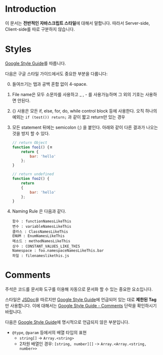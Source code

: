 # Introduction

이 문서는 **전반적인 자바스크립트 스타일**에 대해서 말합니다.
따라서 Server-side, Client-side를 따로 구분하지 않습니다.

# Styles

[Google Style Guide](https://google.github.io/styleguide/javascriptguide.xml)를 따릅니다.

다음은 구글 스타일 가이드에서도 중요한 부분을 다룹니다:

0. 들여쓰기는 탭과 공백 혼합 없이 4-space.

0. File name은 모두 소문자를 사용하고 _ , - 를 사용가능하며 그 외의 기호는 사용하면 안된다.

0. {} 사용은 모든 if, else, for, do, while control block 등에 사용한다. 오직 하나의 예외는 ```if (test()) return;``` 과 같이 짧고 return만 있는 경우

0. 모든 statement 뒤에는 semicolon (;) 을 붙인다. 아래와 같이 다른 결과가 나오는 것을 방지 할 수 있다.

    ```javascript
    // return Object
    function foo1() {ㅍ
        return {
            bar: 'hello'
        };
    }

    // return undefined
    function foo2() {
        return
        {
            bar: 'hello'
        };
    }
    ```
0. Naming Rule 은 다음과 같다. 

    ```
    함수 : functionNamesLikeThis
    변수 : variableNamesLikeThis
    클라스 : ClassNamesLikeThis
    ENUM : EnumNamesLikeThis
    메소드 : methodNamesLikeThis
    상수 : CONSTANT_VALUES_LIKE_THIS
    Namespace : foo.namespaceNamesLikeThis.bar
    파일 : filenameslikethis.js
    ```


# Comments

주석은 코드를 문서화 도구를 이용해 자동으로 문서화 할 수 있는 중요한 요소입니다.

스타일은 [JSDoc](http://usejsdoc.org/about-getting-started.html)을 따르지만
[Google Style Guide](https://google.github.io/styleguide/javascriptguide.xml)에
언급되어 있는 대로 **제한된 Tag**만 사용합니다.
이에 대해서는 [Google Style Guide - Comments](https://google.github.io/styleguide/javascriptguide.xml?showone=Comments#Comments)
단락을 확인하시기 바랍니다.

다음은 [Google Style Guide](https://google.github.io/styleguide/javascriptguide.xml)에
명시적으로 언급되지 않은 부분입니다.

- ```@type```, ```@param``` 등에서의 배열 타입의 표현
    - ```string[]``` -> ```Array.<string>```
    - 2차원 배열인 경우: ```[string, number][]``` -> ```Array.<Array.<string, number>>```
